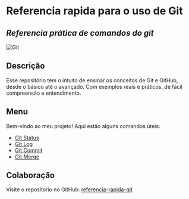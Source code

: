 # Referencia rapida para o uso de Git
## _Referencia prática de comandos do git_

![Git](https://img.shields.io/badge/git-%23F05033.svg?style=for-the-badge&logo=git&logoColor=white)


## Descrição

Esse repositório tem o intuito de ensinar os conceitos de Git e GitHub, desde o básico até o avançado. Com exemplos reais e práticos, de fácil compreensão e entendimento.

## Menu

Bem-vindo ao meu projeto! Aqui estão alguns comandos úteis:

- [Git Status](commands/gitstatus.md)
- [Git Log](commands/gitlog.md)
- [Git Commit](commands/gitcommit.md)
- [Git Merge](commands/gitmerge.md)

## Colaboração
Visite o repositorio no GitHub: [referencia-rapida-git](https://github.com/SDEscobedo/referencia-rapida-git)